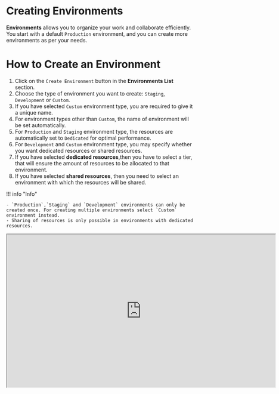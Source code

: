 # Creating Environments

**Environments** allows you to organize your work and collaborate efficiently. You start with a default `Production` environment, and you can create more environments as per your needs.

# How to Create an Environment

1. Click on the `Create Environment` button in the **Environments List** section.
2. Choose the type of environment you want to create: `Staging`, `Development` or `Custom`.
3. If you have selected `Custom` environment type, you are required to give it a unique name.
4. For environment types other than `Custom`, the name of environment will be set automatically.
5. For `Production` and `Staging` environment type, the resources are automatically set to `Dedicated` for optimal performance.
6. For `Development` and `Custom` environment type, you may specify whether you want dedicated resources or shared resources.
7. If you have selected **dedicated resources**,then you have to select a tier, that will ensure the amount of resources to be allocated to that environment.
8. If you have selected **shared resources**, then you need to select an environment with which the resources will be shared.

 
!!! info "Info"

    - `Production`,`Staging` and `Development` environments can only be created once. For creating multiple environments select `Custom` environment instead.
    - Sharing of resources is only possible in environments with dedicated resources.


<iframe src="https://drive.google.com/file/d/1vdDzsYvBAEY4q6SBpEr3C_sCJF3ZAHLC/preview" width="720" height="410" allow="autoplay"></iframe>
